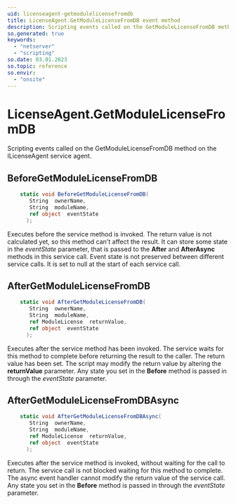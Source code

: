 ```yaml
---
uid: licenseagent-getmodulelicensefromdb
title: LicenseAgent.GetModuleLicenseFromDB event method
description: Scripting events called on the GetModuleLicenseFromDB method on the LicenseAgent service agent.
so.generated: true
keywords:
  - "netserver"
  - "scripting"
so.date: 03.01.2023
so.topic: reference
so.envir:
  - "onsite"
---
```

# LicenseAgent.GetModuleLicenseFromDB

Scripting events called on the <see cref='M:SuperOffice.CRM.Services.ILicenseAgent.GetModuleLicenseFromDB'>GetModuleLicenseFromDB</see> method on the <see cref='ILicenseAgent'>ILicenseAgent</see>  service agent.

## BeforeGetModuleLicenseFromDB
```cs
    static void BeforeGetModuleLicenseFromDB(
       String  ownerName,
       String  moduleName,
       ref object  eventState
      );
```
Executes before the service method is invoked.
The return value is not calculated yet, so this method can't affect the result.
It can store some state in the *eventState* parameter, that is passed to the **After** and **AfterAsync** methods in this service call.
Event state is not preserved between different service calls. It is set to null at the start of each service call.
## AfterGetModuleLicenseFromDB
```cs
    static void AfterGetModuleLicenseFromDB(
       String  ownerName,
       String  moduleName,
       ref ModuleLicense  returnValue,
       ref object  eventState
      );
```
Executes after the service method has been invoked. The service waits for this method to complete before returning the result to the caller.
The return value has been set. The script may modify the return value by altering the **returnValue** parameter.
Any state you set in the **Before** method is passed in through the *eventState* parameter.
## AfterGetModuleLicenseFromDBAsync
```cs
    static void AfterGetModuleLicenseFromDBAsync(
       String  ownerName,
       String  moduleName,
       ref ModuleLicense  returnValue,
       ref object  eventState
      );
```
Executes after the service method is invoked, without waiting for the call to return.
The service call is not blocked waiting for this method to complete.
The async event handler cannot modify the return value of the service call.
Any state you set in the **Before** method is passed in through the *eventState* parameter.

